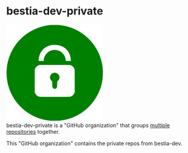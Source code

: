 # bestia-dev-private

 ![logo](https://github.com/bestia-dev-private/.github/blob/main/images/organization_icon_private.png?raw=true)  
bestia-dev-private is a "GitHub organization" that groups [multiple repositories](https://github.com/orgs/bestia-dev-private/repositories?q=sort%3Aname-asc) together.

This "GitHub organization" contains the private repos from bestia-dev.
